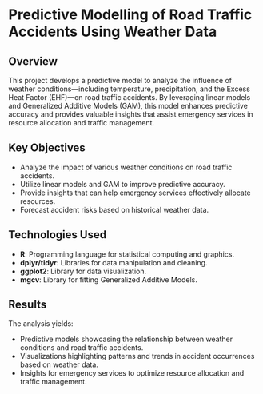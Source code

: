 # Predictive Modelling of Road Traffic Accidents Using Weather Data

## Overview

This project develops a predictive model to analyze the influence of weather conditions—including temperature, precipitation, and the Excess Heat Factor (EHF)—on road traffic accidents. By leveraging linear models and Generalized Additive Models (GAM), this model enhances predictive accuracy and provides valuable insights that assist emergency services in resource allocation and traffic management.

## Key Objectives

- Analyze the impact of various weather conditions on road traffic accidents.
- Utilize linear models and GAM to improve predictive accuracy.
- Provide insights that can help emergency services effectively allocate resources.
- Forecast accident risks based on historical weather data.

## Technologies Used

- **R**: Programming language for statistical computing and graphics.
- **dplyr/tidyr**: Libraries for data manipulation and cleaning.
- **ggplot2**: Library for data visualization.
- **mgcv**: Library for fitting Generalized Additive Models.


## Results

The analysis yields:

- Predictive models showcasing the relationship between weather conditions and road traffic accidents.
- Visualizations highlighting patterns and trends in accident occurrences based on weather data.
- Insights for emergency services to optimize resource allocation and traffic management.
